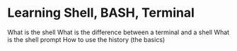 # Learning Shell, BASH, Terminal

What is the shell
What is the difference between a terminal and a shell
What is the shell prompt
How to use the history (the basics)

